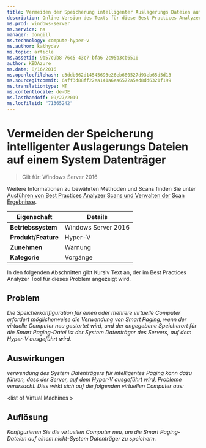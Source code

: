 ```yaml
---
title: Vermeiden der Speicherung intelligenter Auslagerungs Dateien auf einem System Datenträger
description: Online Version des Texts für diese Best Practices Analyzer Regel.
ms.prod: windows-server
ms.service: na
manager: dongill
ms.technology: compute-hyper-v
ms.author: kathydav
ms.topic: article
ms.assetid: 9b57c9b8-76c5-43c7-bfa6-2c95b3cb6510
author: KBDAzure
ms.date: 8/16/2016
ms.openlocfilehash: e3ddb662d14545693e26eb680527d93eb65d5d13
ms.sourcegitcommit: 6aff3d88ff22ea141a6ea6572a5ad8dd6321f199
ms.translationtype: MT
ms.contentlocale: de-DE
ms.lasthandoff: 09/27/2019
ms.locfileid: "71365242"
---
```

# <a name="avoid-storing-smart-paging-files-on-a-system-disk"></a>Vermeiden der Speicherung intelligenter Auslagerungs Dateien auf einem System Datenträger

>Gilt für: Windows Server 2016

Weitere Informationen zu bewährten Methoden und Scans finden Sie unter [Ausführen von Best Practices Analyzer Scans und Verwalten der Scan Ergebnisse](https://go.microsoft.com/fwlink/p/?LinkID=223177).  
  
|Eigenschaft|Details|  
|-|-|  
|**Betriebssystem**|Windows Server 2016|  
|**Produkt/Feature**|Hyper-V|  
|**Zunehmen**|Warnung|  
|**Kategorie**|Vorgänge|  
  
In den folgenden Abschnitten gibt Kursiv Text an, der im Best Practices Analyzer Tool für dieses Problem angezeigt wird.  
  
## <a name="issue"></a>Problem  
*Die Speicherkonfiguration für einen oder mehrere virtuelle Computer erfordert möglicherweise die Verwendung von Smart Paging, wenn der virtuelle Computer neu gestartet wird, und der angegebene Speicherort für die Smart Paging-Datei ist der System Datenträger des Servers, auf dem Hyper-V ausgeführt wird.*  
  
## <a name="impact"></a>Auswirkungen  
*verwendung des System Datenträgers für intelligentes Paging kann dazu führen, dass der Server, auf dem Hyper-V ausgeführt wird, Probleme verursacht. Dies wirkt sich auf die folgenden virtuellen Computer aus:*  
  
\<list of Virtual Machines >  
  
## <a name="resolution"></a>Auflösung  
*Konfigurieren Sie die virtuellen Computer neu, um die Smart Paging-Dateien auf einem nicht-System Datenträger zu speichern.*  
  


